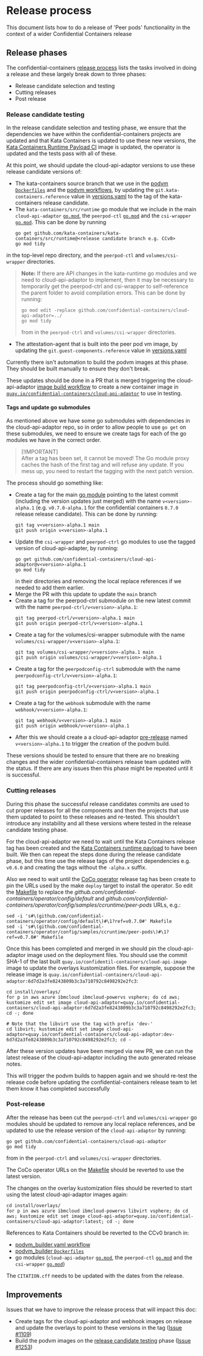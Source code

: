 # Release process

This document lists how to do a release of 'Peer pods' functionality in the context of a wider Confidential
Containers release

## Release phases

The confidential-containers
[release process](https://github.com/confidential-containers/community/blob/main/.github/ISSUE_TEMPLATE/release-check-list.md)
lists the tasks involved in doing a release and these largely break down to three phases:
- Release candidate selection and testing
- Cutting releases
- Post release

### Release candidate testing

In the release candidate selection and testing phase, we ensure that the dependencies we have within the
confidential-containers projects are updated and that Kata Containers is updated to use these new versions, the
[Kata Containers Runtime Payload CI](https://github.com/kata-containers/kata-containers/actions/workflows/cc-payload-after-push.yaml)
image is updated, the operator is updated and the tests pass with all of these.

At this point, we should update the cloud-api-adaptor versions to use these release candidate versions of:
- The kata-containers source branch that we use in the [podvm `Dockerfiles`](../podvm/) and the
[podvm workflows](../.github/workflows), by updating the `git.kata-containers.reference` value in [versions.yaml](../versions.yaml) to
the tag of the kata-containers release candidate.
- The `kata-containers/src/runtime` go module that we include in the main `cloud-api-adaptor` [`go.mod`](../go.mod),
the `peerpod-ctl` [`go.mod`](../peerpod-ctrl/go.mod) and the `csi-wrapper` [`go.mod`](../volumes/csi-wrapper/go.mod).
This can be done by running
    ```
    go get github.com/kata-containers/kata-containers/src/runtime@<release candidate branch e.g. CCv0>
    go mod tidy
    ```
in the top-level repo directory, and the `peerpod-ctl` and `volumes/csi-wrapper` directories.
> **Note:** If there are API changes in the kata-runtime go modules and we need to cloud-api-adaptor to implement,
then it may be necessary to temporarily get the peerpod-ctrl and csi-wrapper to self-reference the parent folder to
avoid compilation errors. This can be done by running:
> ```
> go mod edit -replace github.com/confidential-containers/cloud-api-adaptor=../
> go mod tidy
> ```
> from in the `peerpod-ctrl` and `volumes/csi-wrapper` directories.
- The attestation-agent that is built into the peer pod vm image, by updating the `git.guest-components.reference` value in [versions.yaml](../versions.yaml)

Currently there isn't automation to build the podvm images at this phase. They should be built manually to ensure they don't break.

These updates should be done in a PR that is merged triggering the cloud-api-adaptor
[image build workflow](../.github/workflows/image.yaml) to create a new container image in
[`quay.io/confidential-containers/cloud-api-adaptor`](https://quay.io/repository/confidential-containers/cloud-api-adaptor?tab=tags) to use in testing.

#### Tags and update go submodules

As mentioned above we have some go submodules with dependencies in the cloud-api-adaptor repo, so in order to allow
people to use `go get` on these submodules, we need to ensure we create tags for each of the go modules we have in
the correct order.

> [!IMPORTANT]\
> After a tag has been set, it cannot be moved!
> The Go module proxy caches the hash of the first tag and will refuse any update.
> If you mess up, you need to restart the tagging with the next patch version.

The process should go something like:
- Create a tag for the main [go module](../go.mod) pointing to the latest commit (including the version updates just
merged) with the name `v<version>-alpha.1` (e.g. `v0.7.0-alpha.1` for the confidential containers `0.7.0` release release candidate). This can be done by running:
    ```
    git tag v<version>-alpha.1 main
    git push origin v<version>-alpha.1
    ```
- Update the `csi-wrapper` and `peerpod-ctrl` go modules to use the tagged version of cloud-api-adapter, by running:
    ```
    go get github.com/confidential-containers/cloud-api-adaptor@v<version>-alpha.1
    go mod tidy
    ```
    in their directories and removing the local replace references if we needed to add them earlier.
- Merge the PR with this update to update the `main` branch
- Create a tag for the peerpod-ctrl submodule on the new latest commit with the name
 `peerpod-ctrl/v<version>-alpha.1`:
    ```
    git tag peerpod-ctrl/v<version>-alpha.1 main
    git push origin peerpod-ctrl/v<version>-alpha.1
    ```
- Create a tag for the volumes/csi-wrapper submodule with the name
 `volumes/csi-wrapper/v<version>-alpha.1`:
    ```
    git tag volumes/csi-wrapper/v<version>-alpha.1 main
    git push origin volumes/csi-wrapper/v<version>-alpha.1
    ```
- Create a tag for the `peerpodconfig-ctrl` submodule with the name `peerpodconfig-ctrl/v<version>-alpha.1`:
    ```
    git tag peerpodconfig-ctrl/v<version>-alpha.1 main
    git push origin peerpodconfig-ctrl/v<version>-alpha.1
    ```
- Create a tag for the `webhook` submodule with the name `webhook/v<version>-alpha.1`:
    ```
    git tag webhook/v<version>-alpha.1 main
    git push origin webhook/v<version>-alpha.1
    ```
- After this we should create a a cloud-api-adaptor [pre-release](https://github.com/confidential-containers/cloud-api-adaptor/releases/new)
named `v<version>-alpha.1` to trigger the creation of the podvm build.

These versions should be tested to ensure that there are no breaking changes and the wider confidential-containers
release team updated with the status. If there are any issues then this phase might be repeated until it is
successful.

### Cutting releases

During this phase the successful release candidates commits are used to cut proper releases for all the components
and then the projects that use them updated to point to these releases and re-tested. This shouldn't introduce any
instability and all these versions where tested in the release candidate testing phase.

For the cloud-api-adaptor we need to wait until the Kata Containers release tag has been created and the
[Kata Containers runtime payload](https://github.com/kata-containers/kata-containers/actions/workflows/cc-payload.yaml)
to have been built. We then can repeat the steps done during the release candidate phase, but this time use the
release tags of the project dependencies e.g. `v0.6.0` and creating the tags without the `-alpha.x` suffix.

Also we need to wait until the [CoCo operator](https://github.com/confidential-containers/operator/) release tag has been create to pin the URLs used by the make `deploy` target to install the operator. So edit the [Makefile](../Makefile) to replace the *github.com/confidential-containers/operator/config/default* and *github.com/confidential-containers/operator/config/samples/ccruntime/peer-pods* URLs, e.g.:
```
sed -i 's#\(github.com/confidential-containers/operator/config/default\)#\1?ref=v0.7.0#' Makefile
sed -i 's#\(github.com/confidential-containers/operator/config/samples/ccruntime/peer-pods\)#\1?ref=v0.7.0#' Makefile
```

Once this has been completed and merged in we should pin the cloud-api-adaptor image used on the deployment files. You should use the commit SHA-1 of the last built `quay.io/confidentil-containers/cloud-api-image` image to update the overlays kustomization files. For example, suppose the release image is `quay.io/confidential-containers/cloud-api-adaptor:6d7d2a3fe8243809b3c3a710792c8498292e2fc3`:
```
cd install/overlays/
for p in aws azure ibmcloud ibmcloud-powervs vsphere; do cd aws; kustomize edit set image cloud-api-adaptor=quay.io/confidential-containers/cloud-api-adaptor:6d7d2a3fe8243809b3c3a710792c8498292e2fc3; cd -; done

# Note that the libvirt use the tag with prefix 'dev-'
cd libvirt; kustomize edit set image cloud-api-adaptor=quay.io/confidential-containers/cloud-api-adaptor:dev-6d7d2a3fe8243809b3c3a710792c8498292e2fc3; cd -
```

After these version updates have been merged via new PR, we can run the latest release of the cloud-api-adaptor including the auto generated release notes.

This will trigger the podvm builds to happen again and we should re-test the release code before updating the
confidential-containers release team to let them know it has completed successfully

### Post-release

After the release has been cut the `peerpod-ctrl` and `volumes/csi-wrapper` go modules should be updated to remove
any local replace references, and be updated to use the release version of the `cloud-api-adaptor` by running:
  ```
  go get github.com/confidential-containers/cloud-api-adaptor
  go mod tidy
  ```
from in the `peerpod-ctrl` and `volumes/csi-wrapper` directories.

The CoCo operator URLs on the [Makefile](../Makefile) should be reverted to use the latest version.

The changes on the overlay kustomization files should be reverted to start using the latest cloud-api-adaptor images again:
```
cd install/overlays/
for p in aws azure ibmcloud ibmcloud-powervs libvirt vsphere; do cd aws; kustomize edit set image cloud-api-adaptor=quay.io/confidential-containers/cloud-api-adaptor:latest; cd -; done
```

References to Kata Containers should be reverted to the CCv0 branch in:

* [podvm_builder.yaml workflow](../.github/workflows/podvm_builder.yaml)
* [podvm_builder `Dockerfiles`](../podvm/)
* go modules (`cloud-api-adaptor` [`go.mod`](../go.mod), the `peerpod-ctl` [`go.mod`](../peerpod-ctrl/go.mod) and the `csi-wrapper` [`go.mod`](../volumes/csi-wrapper/go.mod))

The `CITATION.cff` needs to be updated with the dates from the release.

## Improvements

Issues that we have to improve the release process that will impact this doc:

- Create tags for the cloud-api-adaptor and webhook images on release and update the overlays to point to these
versions in the tag ([Issue #1109](https://github.com/confidential-containers/cloud-api-adaptor/issues/1109))
- Build the podvm images on the [release candidate testing](#release-candidate-testing) phase ([Issue #1253](https://github.com/confidential-containers/cloud-api-adaptor/issues/1253))
